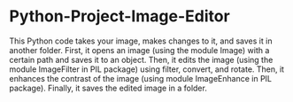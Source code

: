 # Python-Project-Image-Editor

This Python code takes your image, makes changes to it, and saves it in another folder. First, it opens an image (using the module Image) with a certain path and 
saves it to an object. Then, it edits the image (using the module ImageFilter in PIL package) using filter, convert, and rotate. Then, it enhances the contrast of 
the image (using module ImageEnhance in PIL package). Finally, it saves the edited image in a folder.
